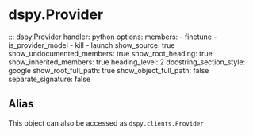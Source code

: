# dspy.Provider

::: dspy.Provider
    handler: python
    options:
        members:
            - finetune
            - is_provider_model
            - kill
            - launch
        show_source: true
        show_undocumented_members: true
        show_root_heading: true
        show_inherited_members: true
        heading_level: 2
        docstring_section_style: google
        show_root_full_path: true
        show_object_full_path: false
        separate_signature: false

## Alias

This object can also be accessed as `dspy.clients.Provider`

